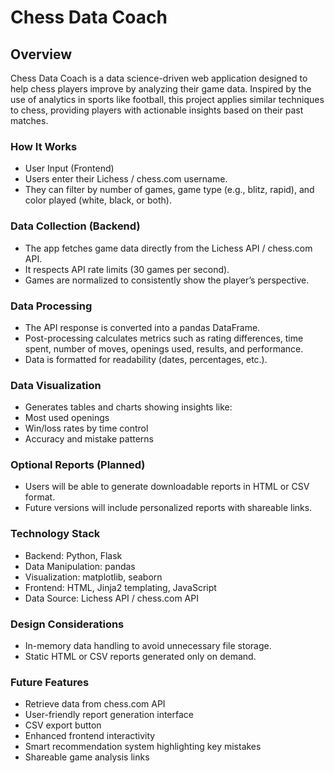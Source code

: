 # Chess Data Coach

## Overview
Chess Data Coach is a data science-driven web application designed to help chess players improve by analyzing their game data. Inspired by the use of analytics in sports like football, this project applies similar techniques to chess, providing players with actionable insights based on their past matches.

### How It Works
- User Input (Frontend)
- Users enter their Lichess / chess.com username.
- They can filter by number of games, game type (e.g., blitz, rapid), and color played (white, black, or both).

### Data Collection (Backend)
- The app fetches game data directly from the Lichess API / chess.com API.
- It respects API rate limits (30 games per second).
- Games are normalized to consistently show the player’s perspective.

### Data Processing
- The API response is converted into a pandas DataFrame.
- Post-processing calculates metrics such as rating differences, time spent, number of moves, openings used, results, and performance.
- Data is formatted for readability (dates, percentages, etc.).

### Data Visualization
- Generates tables and charts showing insights like:
- Most used openings
- Win/loss rates by time control
- Accuracy and mistake patterns

### Optional Reports (Planned)
- Users will be able to generate downloadable reports in HTML or CSV format.
- Future versions will include personalized reports with shareable links.

### Technology Stack
- Backend: Python, Flask
- Data Manipulation: pandas
- Visualization: matplotlib, seaborn
- Frontend: HTML, Jinja2 templating, JavaScript
- Data Source: Lichess API / chess.com API

### Design Considerations
- In-memory data handling to avoid unnecessary file storage.
- Static HTML or CSV reports generated only on demand.

### Future Features
- Retrieve data from chess.com API
- User-friendly report generation interface
- CSV export button
- Enhanced frontend interactivity
- Smart recommendation system highlighting key mistakes
- Shareable game analysis links